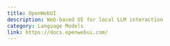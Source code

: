 ```yaml
---
title: OpenWebUI
description: Web-based UI for local LLM interaction
category: Language Models
link: https://docs.openwebui.com/
---
```

